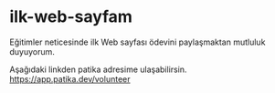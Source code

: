 # ilk-web-sayfam
Eğitimler neticesinde ilk Web sayfası ödevini paylaşmaktan mutluluk duyuyorum.

Aşağıdaki linkden patika adresime ulaşabilirsin.
https://app.patika.dev/volunteer
